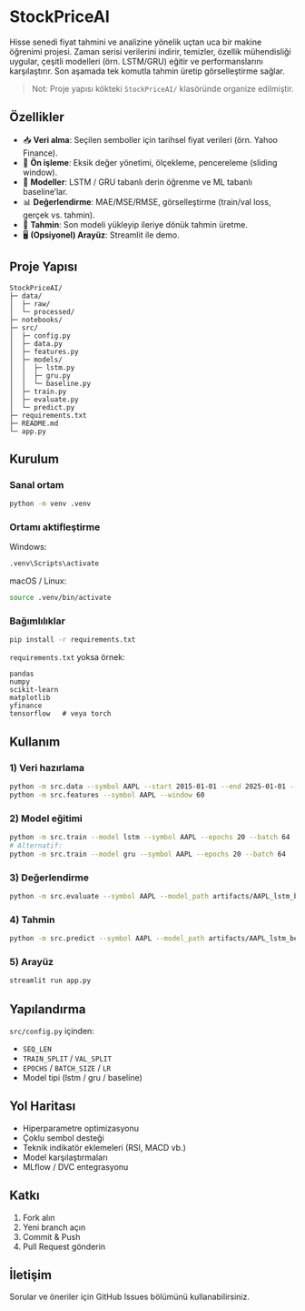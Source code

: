 # StockPriceAI

Hisse senedi fiyat tahmini ve analizine yönelik uçtan uca bir makine öğrenimi projesi. Zaman serisi verilerini indirir, temizler, özellik mühendisliği uygular, çeşitli modelleri (örn. LSTM/GRU) eğitir ve performanslarını karşılaştırır. Son aşamada tek komutla tahmin üretip görselleştirme sağlar.

> Not: Proje yapısı kökteki `StockPriceAI/` klasöründe organize edilmiştir.

## Özellikler

- 📥 **Veri alma**: Seçilen semboller için tarihsel fiyat verileri (örn. Yahoo Finance).
- 🧹 **Ön işleme**: Eksik değer yönetimi, ölçekleme, pencereleme (sliding window).
- 🧠 **Modeller**: LSTM / GRU tabanlı derin öğrenme ve ML tabanlı baseline’lar.
- 📊 **Değerlendirme**: MAE/MSE/RMSE, görselleştirme (train/val loss, gerçek vs. tahmin).
- 🚀 **Tahmin**: Son modeli yükleyip ileriye dönük tahmin üretme.
- 🖥️ **(Opsiyonel) Arayüz**: Streamlit ile demo.

## Proje Yapısı

```text
StockPriceAI/
├─ data/
│  ├─ raw/
│  └─ processed/
├─ notebooks/
├─ src/
│  ├─ config.py
│  ├─ data.py
│  ├─ features.py
│  ├─ models/
│  │  ├─ lstm.py
│  │  ├─ gru.py
│  │  └─ baseline.py
│  ├─ train.py
│  ├─ evaluate.py
│  └─ predict.py
├─ requirements.txt
├─ README.md
└─ app.py
```

## Kurulum

### Sanal ortam

```bash
python -m venv .venv
```

### Ortamı aktifleştirme

Windows:
```bash
.venv\Scripts\activate
```

macOS / Linux:
```bash
source .venv/bin/activate
```

### Bağımlılıklar

```bash
pip install -r requirements.txt
```

`requirements.txt` yoksa örnek:

```text
pandas
numpy
scikit-learn
matplotlib
yfinance
tensorflow   # veya torch
```

## Kullanım

### 1) Veri hazırlama

```bash
python -m src.data --symbol AAPL --start 2015-01-01 --end 2025-01-01 --interval 1d
python -m src.features --symbol AAPL --window 60
```

### 2) Model eğitimi

```bash
python -m src.train --model lstm --symbol AAPL --epochs 20 --batch 64
# Alternatif:
python -m src.train --model gru --symbol AAPL --epochs 20 --batch 64
```

### 3) Değerlendirme

```bash
python -m src.evaluate --symbol AAPL --model_path artifacts/AAPL_lstm_best.pt
```

### 4) Tahmin

```bash
python -m src.predict --symbol AAPL --model_path artifacts/AAPL_lstm_best.pt --horizon 30
```

### 5) Arayüz

```bash
streamlit run app.py
```

## Yapılandırma

`src/config.py` içinden:

- `SEQ_LEN`
- `TRAIN_SPLIT` / `VAL_SPLIT`
- `EPOCHS` / `BATCH_SIZE` / `LR`
- Model tipi (lstm / gru / baseline)

## Yol Haritası

- Hiperparametre optimizasyonu
- Çoklu sembol desteği
- Teknik indikatör eklemeleri (RSI, MACD vb.)
- Model karşılaştırmaları
- MLflow / DVC entegrasyonu

## Katkı

1. Fork alın  
2. Yeni branch açın  
3. Commit & Push  
4. Pull Request gönderin

## İletişim

Sorular ve öneriler için GitHub Issues bölümünü kullanabilirsiniz.
